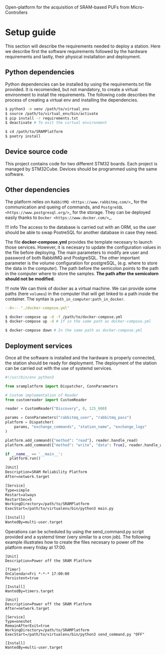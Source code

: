Open-platform for the acquisition of SRAM-based PUFs from Micro-Controllers

# Setup guide

This section will describe the requirements needed to deploy a station. Here we describe first the software requirements followed by the hardware requirements and lastly, their physical installation and deployment.

## Python dependencies

Python dependencies can be installed by using the requirements.txt file provided. It is recomended, but not mandatory, to create a virtual environment to install the requirements. The following code describes the process of creating a virtual env and installing the dependencies.


```{.sh title="Using pip"}
$ python3 -m venv /path/to/virtual_env
$ source /path/to/virtual_env/bin/activate
$ pip install -r requirements.txt
$ deactivate # To exit the virtual environment
```

```{.sh title="Using poetry"}
$ cd /path/to/SRAMPlatform
$ poetry install
```

## Device source code

This project contains code for two different STM32 boards. Each project is managed by STM32Cube. Devices should be programmed using the same software.

## Other dependencies

The platform relies on `RabbitMQ <https://www.rabbitmq.com/>`_ for the communication and queing of commands, and `PostgreSQL <https://www.postgresql.org/>`_ for the storage. They can be deployed easily thanks to `Docker <https://www.docker.com/>`_.

!!! info
    The access to the database is carried out with an ORM, so the user should be able to swap PostreSQL for another database in case they need.

The file **docker-compose.yml** provides the template necesary to launch those services. However, it is necesary to update the configuration values in the file before deploying. The main parameters to modify are user and password of both RabbitMQ and PostgreSQL. The other important parameter is the volume configuration for postgreSQL, (e.g. where to store the data in the computer). The path before the semicolon points to the path in the computer where to store the samples. **The path after the semicolorn should not be modified**.

!!! note
    We can think of docker as a virtual machine. We can provide some paths (here `volumes`) in the computer that will get linked to a path inside the container. The syntax is ``path_in_computer:path_in_docker``.

```{.yaml title="Example of docker-compose file" hl_lines=27}
--8<-- "./docker-compose.yml"
```

```{.sh title="Start services with docker-compose"}
$ docker-compose up -d -f /path/to/docker-compose.yml
$ docker-compose up -d # If in the same path as docker-compose.yml
```

```{.sh title="Stop docker services"}
$ docker-compose down # In the same path as docker-compose.yml
```

Deployment services
-------------------

Once all the software is installed and the hardware is properly connected, the station should be ready for deployment.
The deployment of the station can be carried out with the use of systemd services.

```python
#!/usr/bin/env python3

from sramplatform import Dispatcher, ConnParameters

# Custom implementation of Reader
from customreader import CustomReader

reader = CustomReader("Discovery", 0, 125_000)

params = ConnParameters("rabbitmq_user", "rabbitmq_pass")
platform = Dispatcher(
    params, "exchange_commands", "station_name", "exchange_logs"
)

platform.add_command({"method": "read"}, reader.handle_read)
platform.add_command({"method": "write", "data": True}, reader.handle_write)

if __name__ == '__main__':
  platform.run()
```

```txt
[Unit]
Description=SRAM Reliability Platform
After=network.target

[Service]
Type=simple
Restart=always
RestartSec=5
WorkingDirectory=/path/to/SRAMPlatform
ExecStart=/path/to/virtualenv/bin/python3 main.py

[Install]
WantedBy=multi-user.target
```

Operations can be scheduled by using the send_command.py script provided and a systemd timer (very similar to a cron job). The following example illustrates how to create the files necesary to power off the platform every friday at 17:00.


```text
[Unit]
Description=Power off the SRAM Platform

[Timer]
OnCalendar=Fri *-*-* 17:00:00
Persistent=true

[Install]
WantedBy=timers.target
```

```text
[Unit]
Description=Power off the SRAM Platform
After=network.target

[Service]
Type=oneshot
RemainAfterExit=true
WorkingDirectory=/path/to/SRAMPlatform
ExecStart=/path/to/virtualenv/bin/python3 send_command.py "OFF"

[Install]
WantedBy=multi-user.target
```
